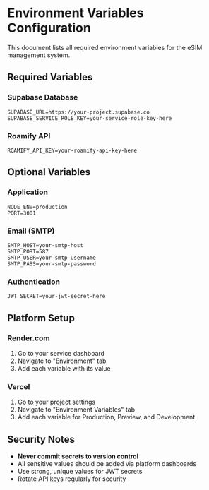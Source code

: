 # Environment Variables Configuration

This document lists all required environment variables for the eSIM management system.

## Required Variables

### Supabase Database
```
SUPABASE_URL=https://your-project.supabase.co
SUPABASE_SERVICE_ROLE_KEY=your-service-role-key-here
```

### Roamify API
```
ROAMIFY_API_KEY=your-roamify-api-key-here
```

## Optional Variables

### Application
```
NODE_ENV=production
PORT=3001
```

### Email (SMTP)
```
SMTP_HOST=your-smtp-host
SMTP_PORT=587
SMTP_USER=your-smtp-username
SMTP_PASS=your-smtp-password
```

### Authentication
```
JWT_SECRET=your-jwt-secret-here
```

## Platform Setup

### Render.com
1. Go to your service dashboard
2. Navigate to "Environment" tab
3. Add each variable with its value

### Vercel
1. Go to your project settings
2. Navigate to "Environment Variables" tab
3. Add each variable for Production, Preview, and Development

## Security Notes

- **Never commit secrets to version control**
- All sensitive values should be added via platform dashboards
- Use strong, unique values for JWT secrets
- Rotate API keys regularly for security 